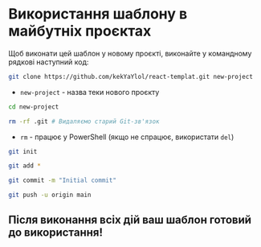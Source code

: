 # Використання шаблону в майбутніх проєктах
Щоб виконати цей шаблон у новому проєкті, виконайте у командному рядкові наступний код:
```bash
git clone https://github.com/kekYaYlol/react-templat.git new-project
```
* `new-project` - назва теки нового проєкту
```bash
cd new-project
```
```bash
rm -rf .git # Видаляємо старий Git-зв'язок
```
* `rm` - працює у PowerShell (якщо не спрацює, використати `del`)
```bash
git init
```
```bash
git add *
```
```bash
git commit -m "Initial commit"
```
```bash
git push -u origin main
```
## Після виконання всіх дій ваш шаблон готовий до використання!
